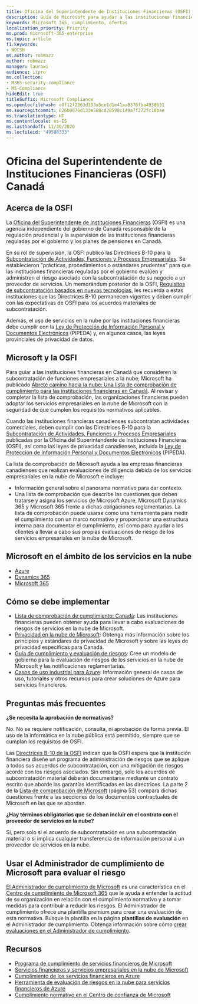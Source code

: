 ```yaml
---
title: Oficina del Superintendente de Instituciones Financieras (OSFI) Canadá
description: Guía de Microsoft para ayudar a las instituciones financieras de Canadá con la adopción de la nube.
keywords: Microsoft 365, cumplimiento, ofertas
localization_priority: Priority
ms.prod: microsoft-365-enterprise
ms.topic: article
f1.keywords:
- NOCSH
ms.author: robmazz
author: robmazz
manager: laurawi
audience: itpro
ms.collection:
- M365-security-compliance
- MS-Compliance
hideEdit: true
titleSuffix: Microsoft Compliance
ms.openlocfilehash: c0f12f2363d333a5ce1d1e41aa8376fba4938631
ms.sourcegitcommit: 626b0076d133e588cd28598c149a7f272fc18bae
ms.translationtype: HT
ms.contentlocale: es-ES
ms.lasthandoff: 11/30/2020
ms.locfileid: "49508333"
---
```

# <a name="office-of-the-superintendent-of-financial-institutions-osfi-canada"></a>Oficina del Superintendente de Instituciones Financieras (OSFI) Canadá

## <a name="about-the-osfi"></a>Acerca de la OSFI

La [Oficina del Superintendente de Instituciones Financieras](https://www.osfi-bsif.gc.ca/Eng/Pages/default.aspx) (OSFI) es una agencia independiente del gobierno de Canadá responsable de la regulación prudencial y la supervisión de las instituciones financieras reguladas por el gobierno y los planes de pensiones en Canadá.

En su rol de supervisión, la OSFI publicó las Directrices B-10 para la [Subcontratación de Actividades, Funciones y Procesos Empresariales](https://www.osfi-bsif.gc.ca/Eng/fi-if/rg-ro/gdn-ort/gl-ld/Pages/b10.aspx). Se establecieron "prácticas, procedimientos o estándares prudentes" para que las instituciones financieras reguladas por el gobierno evalúen y administren el riesgo asociado con la subcontratación de su negocio a un proveedor de servicios. Un memorándum posterior de la OSFI, [Requisitos de subcontratación basados en nuevas tecnologías](https://www.osfi-bsif.gc.ca/Eng/fi-if/rg-ro/gdn-ort/gl-ld/Pages/cldcmp.aspx), les recuerda a estas instituciones que las Directrices B-10 permanecen vigentes y deben cumplir con las expectativas de OSFI para los acuerdos materiales de subcontratación.

Además, el uso de servicios en la nube por las instituciones financieras debe cumplir con la [Ley de Protección de Información Personal y Documentos Electrónicos](https://www.priv.gc.ca/en/privacy-topics/privacy-laws-in-canada/the-personal-information-protection-and-electronic-documents-act-pipeda/) (PIPEDA) y, en algunos casos, las leyes provinciales de privacidad de datos.

## <a name="microsoft-and-osfi"></a>Microsoft y la OSFI

Para guiar a las instituciones financieras en Canadá que consideren la subcontratación de funciones empresariales a la nube, Microsoft ha publicado [Ábrete camino hacia la nube: Una lista de comprobación de cumplimiento para las instituciones financieras en Canadá](https://aka.ms/Azure-Canada-Compliance). Al revisar y completar la lista de comprobación, las organizaciones financieras pueden adoptar los servicios empresariales en la nube de Microsoft con la seguridad de que cumplen los requisitos normativos aplicables.

Cuando las instituciones financieras canadienses subcontratan actividades comerciales, deben cumplir con las Directrices B-10 para la [Subcontratación de Actividades, Funciones y Procesos Empresariales](https://www.osfi-bsif.gc.ca/Eng/fi-if/rg-ro/gdn-ort/gl-ld/Pages/b10.aspx) publicadas por la Oficina del Superintendente de Instituciones Financieras (OSFI), así como las leyes de privacidad canadienses, incluida la [Ley de Protección de Información Personal y Documentos Electrónicos](https://www.priv.gc.ca/en/privacy-topics/privacy-laws-in-canada/the-personal-information-protection-and-electronic-documents-act-pipeda/) (PIPEDA).

La lista de comprobación de Microsoft ayuda a las empresas financieras canadienses que realizan evaluaciones de diligencia debida de los servicios empresariales en la nube de Microsoft e incluye:

- Información general sobre el panorama normativo para dar contexto.
- Una lista de comprobación que describe las cuestiones que deben tratarse y asigna los servicios de Microsoft Azure, Microsoft Dynamics 365 y Microsoft 365 frente a dichas obligaciones reglamentarias. La lista de comprobación puede usarse como una herramienta para medir el cumplimiento con un marco normativo y proporcionar una estructura interna para documentar el cumplimiento, así como para ayudar a los clientes a llevar a cabo sus propias evaluaciones de riesgo de los servicios empresariales en la nube de Microsoft.

## <a name="microsoft-in-scope-cloud-services"></a>Microsoft en el ámbito de los servicios en la nube

- [Azure](https://aka.ms/AzureCompliance)
- [Dynamics 365](https://aka.ms/d365-compliance-list)
- [Microsoft 365](https://aka.ms/o365-compliance-framework)

## <a name="how-to-implement"></a>Cómo se debe implementar

- [Lista de comprobación de cumplimiento: Canadá](https://aka.ms/Azure-Canada-Compliance): Las instituciones financieras pueden obtener ayuda para llevar a cabo evaluaciones de riesgos de servicios en la nube de Microsoft.
- [Privacidad en la nube de Microsoft](https://aka.ms/MCSPrivacy): Obtenga más información sobre los principios y estándares de privacidad de Microsoft y sobre las leyes de privacidad específicas para Canadá.
- [Guía de cumplimiento y evaluación de riesgos](https://aka.ms/RiskGovernanceGuide): Cree un modelo de gobierno para la evaluación de riesgos de los servicios en la nube de Microsoft y las notificaciones reglamentarias.
- [Casos de uso industrial para Azure](https://docs.microsoft.com/azure/industry/financial/): Información general de casos de uso, tutoriales y otros recursos para crear soluciones de Azure para servicios financieros.

## <a name="frequently-asked-questions"></a>Preguntas más frecuentes

**¿Se necesita la aprobación de normativas?**

No. No se requiere notificación, consulta, ni aprobación de forma previa. El uso de la informática en la nube pública está permitido, siempre que se cumplan los requisitos de OSFI.

Las [Directrices B-10 de la OSFI](https://www.osfi-bsif.gc.ca/Eng/fi-if/rg-ro/gdn-ort/gl-ld/Pages/b10.aspx) indican que la OSFI espera que la institución financiera diseñe un programa de administración de riesgos que se aplique a todos sus acuerdos de subcontratación, con una mitigación de riesgos acorde con los riesgos asociados. Sin embargo, solo los acuerdos de subcontratación material deberán documentarse mediante un contrato escrito que aborde las garantías identificadas en las directrices. La parte 2 de la [Lista de comprobación de Microsoft](https://aka.ms/Azure-Canada-Compliance) (página 53) compara dichas cuestiones frente a las secciones de los documentos contractuales de Microsoft en las que se abordan.

**¿Hay términos obligatorios que se deban incluir en el contrato con el proveedor de servicios en la nube?**

Sí, pero solo si el acuerdo de subcontratación es una subcontratación material o si implica cualquier transferencia de información personal a un proveedor de servicios en la nube.

## <a name="use-microsoft-compliance-manager-to-assess-your-risk"></a>Usar el Administrador de cumplimiento de Microsoft para evaluar el riesgo

[El Administrador de cumplimiento de Microsoft](https://docs.microsoft.com/microsoft-365/compliance/compliance-manager) es una característica en el [Centro de cumplimiento de Microsoft 365](https://docs.microsoft.com/microsoft-365/compliance/microsoft-365-compliance-center) que le ayuda a entender la actitud de su organización en relación con el cumplimiento normativo y a tomar medidas para contribuir a reducir los riesgos. El Administrador de cumplimiento ofrece una plantilla premium para crear una evaluación de esta normativa. Busque la plantilla en la página **plantillas de evaluación** en el Administrador de cumplimiento. Obtenga información sobre cómo [crear evaluaciones en el Administrador de cumplimiento](https://docs.microsoft.com/microsoft-365/compliance/compliance-manager-assessments).

## <a name="resources"></a>Recursos

- [Programa de cumplimiento de servicios financieros de Microsoft](https://aka.ms/FSCP-Print)
- [Servicios financieros y servicios empresariales en la nube de Microsoft](https://www.microsoft.com/trustcenter/cloudservices/financialservices)
- [Cumplimiento de los servicios financieros en Azure](https://azure.microsoft.com/resources/videos/azurecon-2015-financial-services-compliance-in-azure/)
- [Herramienta de evaluación de riesgos en la nube para servicios financieros de Azure](https://aka.ms/FFIEC-CSDT)
- [Cumplimiento normativo en el Centro de confianza de Microsoft](https://www.microsoft.com/trust-center/compliance/compliance-overview)
